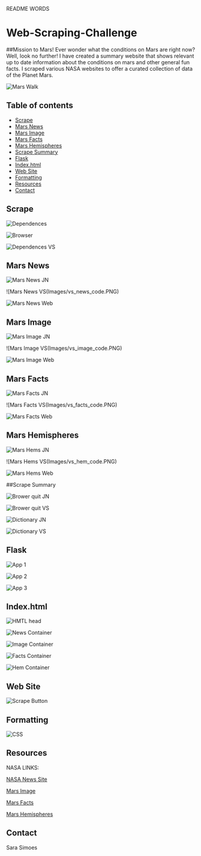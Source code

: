 README WORDS
# Web-Scraping-Challenge

##Mission to Mars!
Ever wonder what the conditions on Mars are right now? Well, look no further! I have created a summary website that shows relevant up to date information about the conditions on mars and other general fun facts. I scraped various NASA websites to offer a curated collection of data of the Planet Mars. 

![Mars Walk](Images/mission_to_mars.png)

## Table of contents
* [Scrape](#scrape)
* [Mars News](#mars_news)
* [Mars Image](#mars_image)
* [Mars Facts](#mars_facts)
* [Mars Hemispheres](#mars_hemispheres)
* [Scrape Summary](#scrape_summary)
* [Flask](#flask)
* [Index.html](#index.html)
* [Web Site](#web-site)
* [Formatting](#formatting)
* [Resources](#resources)
* [Contact](#contact)

## Scrape

![Dependences](Images/jn_depend.PNG)

![Browser](Images/browser.PNG)

![Dependences VS](depend_vs_code.PNG)

## Mars News

![Mars News JN](Images/jn_news_code.PNG)

![Mars News VS(Images/vs_news_code.PNG)

![Mars News Web](Images/news.PNG)

## Mars Image

![Mars Image JN](Images/jn_image_code.PNG)

![Mars Image VS(Images/vs_image_code.PNG)

![Mars Image Web](Images/mars_image.PNG)

## Mars Facts

![Mars Facts JN](Images/jn_facts_code.PNG)

![Mars Facts VS(Images/vs_facts_code.PNG)

![Mars Facts Web](Images/mars_facts.PNG)

## Mars Hemispheres

![Mars Hems JN](Images/jn_hem_code.PNG)

![Mars Hems VS(Images/vs_hem_code.PNG)

![Mars Hems Web](Images/mars_hem.PNG)

##Scrape Summary

![Brower quit JN](Images/jn_quit_code.PNG)

![Brower quit VS](Images/vs_quit_code.PNG)

![Dictionary JN](Images/jn_dict_code.PNG)

![Dictionary VS](Images/vs_dict_code.PNG)

## Flask

![App 1](Images/app_1.PNG)

![App 2](Images/app_2.PNG)

![App 3](Images/app_3.PNG)

## Index.html

![HMTL head](Images/html_head.PNG)

![News Container](Images/news_contain.PNG)

![Image Container](Images/image_contain.PNG)

![Facts Container](Images/facts_contain.PNG)

![Hem Container](Images/hem_cards.PNG)

## Web Site

![Scrape Button](Images/scrape_button.PNG)

## Formatting

![CSS](Images/css_table.PNG)

## Resources

NASA LINKS: 

[NASA News Site](https://mars.nasa.gov/news/?page=0&per_page=40&order=publish_date+desc%2Ccreated_at+desc&search=&category=19%2C165%2C184%2C204&blank_scope=Latest)

[Mars Image](https://www.jpl.nasa.gov/spaceimages/?search=&category=Mars)

[Mars Facts](https://space-facts.com/mars/)

[Mars Hemispheres](https://astrogeology.usgs.gov/search/results?q=hemisphere+enhanced&k1=target&v1=Mars)


## Contact
Sara Simoes
